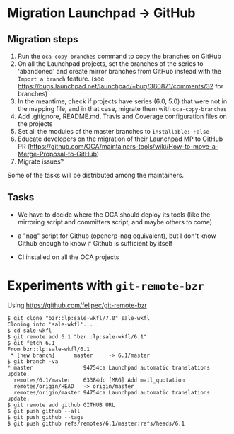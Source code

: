 # Migration Launchpad → GitHub

## Migration steps

1. Run the `oca-copy-branches` command to copy the branches on GitHub
2. On all the Launchpad projects, set the branches of the series to 'abandoned' and create mirror branches from GitHub instead with the `Import a branch` feature. (see https://bugs.launchpad.net/launchpad/+bug/380871/comments/32 for branches)
3. In the meantime, check if projects have series (6.0, 5.0) that were not in the mapping file, and in that case, migrate them with `oca-copy-branches`
4. Add .gitignore, README.md, Travis and Coverage configuration files on the projects
5. Set all the modules of the master branches to `installable: False`
6. Educate developers on the migration of their Launchpad MP to GitHub PR (https://github.com/OCA/maintainers-tools/wiki/How-to-move-a-Merge-Proposal-to-GitHub)
7. Migrate issues?

Some of the tasks will be distributed among the maintainers.

## Tasks
* We have to decide where the OCA should deploy its tools (like the
mirroring script and committers script, and maybe others to come)

* a "nag" script for Github (openerp-nag equivalent), but I don't know
Github enough to know if Github is sufficient by itself

* CI installed on all the OCA projects

# Experiments with `git-remote-bzr`

Using https://github.com/felipec/git-remote-bzr

    $ git clone "bzr::lp:sale-wkfl/7.0" sale-wkfl
    Cloning into 'sale-wkfl'...
    $ cd sale-wkfl 
    $ git remote add 6.1 "bzr::lp:sale-wkfl/6.1"                                       
    $ git fetch 6.1
    From bzr::lp:sale-wkfl/6.1
     * [new branch]      master     -> 6.1/master
    $ git branch -va
    * master                94754ca Launchpad automatic translations update.
      remotes/6.1/master    63384dc [MRG] Add mail_quotation
      remotes/origin/HEAD   -> origin/master
      remotes/origin/master 94754ca Launchpad automatic translations update.
    $ git remote add github GITHUB URL
    $ git push github --all
    $ git push github --tags
    $ git push github refs/remotes/6.1/master:refs/heads/6.1
